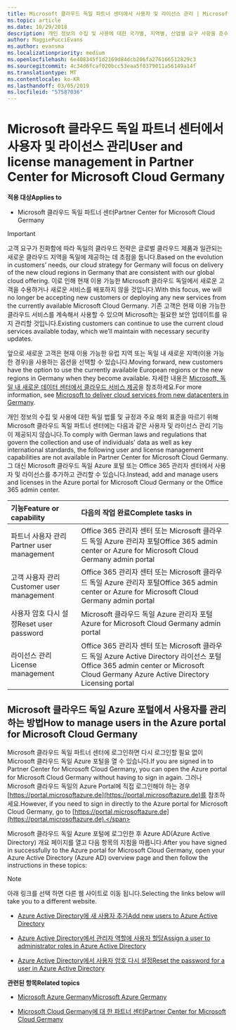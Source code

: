 ```yaml
---
title: Microsoft 클라우드 독일 파트너 센터에서 사용자 및 라이선스 관리 | Microsoft 클라우드 독일 파트너 센터
ms.topic: article
ms.date: 10/29/2018
description: 개인 정보의 수집 및 사용에 대한 국가별, 지역별, 산업별 요구 사항을 준수하기 위해 Microsoft 클라우드 독일 파트너 센터에는 사용자 관리 기능이 제공되지 않습니다. 그 대신 Microsoft 클라우드 독일 Azure 포털에서 사용자를 추가하고 관리할 수 있습니다.
author: MaggiePucciEvans
ms.author: evansma
ms.localizationpriority: medium
ms.openlocfilehash: 6e408345f1d2169d84dcb206fa276166512829c3
ms.sourcegitcommit: 4c34d6fcaf020bcc53eaa5f0379011a56149a14f
ms.translationtype: MT
ms.contentlocale: ko-KR
ms.lasthandoff: 03/05/2019
ms.locfileid: "57587036"
---
```

# <a name="user-and-license-management-in-partner-center-for-microsoft-cloud-germany"></a><span data-ttu-id="c18a9-104">Microsoft 클라우드 독일 파트너 센터에서 사용자 및 라이선스 관리</span><span class="sxs-lookup"><span data-stu-id="c18a9-104">User and license management in Partner Center for Microsoft Cloud Germany</span></span>

<span data-ttu-id="c18a9-105">**적용 대상**</span><span class="sxs-lookup"><span data-stu-id="c18a9-105">**Applies to**</span></span>

-  <span data-ttu-id="c18a9-106">Microsoft 클라우드 독일 파트너 센터</span><span class="sxs-lookup"><span data-stu-id="c18a9-106">Partner Center for Microsoft Cloud Germany</span></span>

> [!IMPORTANT]
> <span data-ttu-id="c18a9-107">고객 요구가 진화함에 따라 독일의 클라우드 전략은 글로벌 클라우드 제품과 일관되는 새로운 클라우드 지역을 독일에 제공하는 데 초점을 둡니다.</span><span class="sxs-lookup"><span data-stu-id="c18a9-107">Based on the evolution in customers’ needs, our cloud strategy for Germany will focus on delivery of the new cloud regions in Germany that are consistent with our global cloud offering.</span></span> <span data-ttu-id="c18a9-108">이로 인해 현재 이용 가능한 Microsoft 클라우드 독일에서 새로운 고객을 수용하거나 새로운 서비스를 배포하지 않을 것입니다.</span><span class="sxs-lookup"><span data-stu-id="c18a9-108">With this focus, we will no longer be accepting new customers or deploying any new services from the currently available Microsoft Cloud Germany.</span></span> <span data-ttu-id="c18a9-109">기존 고객은 현재 이용 가능한 클라우드 서비스를 계속해서 사용할 수 있으며 Microsoft는 필요한 보안 업데이트를 유지 관리할 것입니다.</span><span class="sxs-lookup"><span data-stu-id="c18a9-109">Existing customers can continue to use the current cloud services available today, which we’ll maintain with necessary security updates.</span></span>
>  
> <span data-ttu-id="c18a9-110">앞으로 새로운 고객은 현재 이용 가능한 유럽 지역 또는 독일 내 새로운 지역(이용 가능한 경우)을 사용하는 옵션을 선택할 수 있습니다.</span><span class="sxs-lookup"><span data-stu-id="c18a9-110">Moving forward, new customers have the option to use the currently available European regions or the new regions in Germany when they become available.</span></span> <span data-ttu-id="c18a9-111">자세한 내용은 [Microsoft, 독일 내 새로운 데이터 센터에서 클라우드 서비스 제공](https://news.microsoft.com/europe/2018/08/31/microsoft-to-deliver-cloud-services-from-new-datacentres-in-germany-in-2019-to-meet-evolving-customer-needs/)을 참조하세요.</span><span class="sxs-lookup"><span data-stu-id="c18a9-111">For more information, see [Microsoft to deliver cloud services from new datacenters in Germany](https://news.microsoft.com/europe/2018/08/31/microsoft-to-deliver-cloud-services-from-new-datacentres-in-germany-in-2019-to-meet-evolving-customer-needs/).</span></span>

<span data-ttu-id="c18a9-112">개인 정보의 수집 및 사용에 대한 독일 법률 및 규정과 주요 해외 표준을 따르기 위해 Microsoft 클라우드 독일 파트너 센터에는 다음과 같은 사용자 및 라이선스 관리 기능이 제공되지 않습니다.</span><span class="sxs-lookup"><span data-stu-id="c18a9-112">To comply with German laws and regulations that govern the collection and use of individuals' data as well as key international standards, the following user and license management capabilities are not available in Partner Center for Microsoft Cloud Germany.</span></span> <span data-ttu-id="c18a9-113">그 대신 Microsoft 클라우드 독일 Azure 포털 또는 Office 365 관리자 센터에서 사용자 및 라이선스를 추가하고 관리할 수 있습니다.</span><span class="sxs-lookup"><span data-stu-id="c18a9-113">Instead, add and manage users and licenses in the Azure portal for Microsoft Cloud Germany or the Office 365 admin center.</span></span>

<span data-ttu-id="c18a9-114">기능</span><span class="sxs-lookup"><span data-stu-id="c18a9-114">Feature or capability</span></span> | <span data-ttu-id="c18a9-115">다음의 작업 완료</span><span class="sxs-lookup"><span data-stu-id="c18a9-115">Complete tasks in</span></span>
:--- | :---
<span data-ttu-id="c18a9-116">파트너 사용자 관리</span><span class="sxs-lookup"><span data-stu-id="c18a9-116">Partner user management</span></span> | <span data-ttu-id="c18a9-117">Office 365 관리자 센터 또는 Microsoft 클라우드 독일 Azure 관리자 포털</span><span class="sxs-lookup"><span data-stu-id="c18a9-117">Office 365 admin center or Azure for Microsoft Cloud Germany admin portal</span></span>
<span data-ttu-id="c18a9-118">고객 사용자 관리</span><span class="sxs-lookup"><span data-stu-id="c18a9-118">Customer user management</span></span> | <span data-ttu-id="c18a9-119">Office 365 관리자 센터 또는 Microsoft 클라우드 독일 Azure 관리자 포털</span><span class="sxs-lookup"><span data-stu-id="c18a9-119">Office 365 admin center or Azure for Microsoft Cloud Germany admin portal</span></span>
<span data-ttu-id="c18a9-120">사용자 암호 다시 설정</span><span class="sxs-lookup"><span data-stu-id="c18a9-120">Reset user password</span></span> | <span data-ttu-id="c18a9-121">Microsoft 클라우드 독일 Azure 관리자 포털</span><span class="sxs-lookup"><span data-stu-id="c18a9-121">Azure for Microsoft Cloud Germany admin portal</span></span>
<span data-ttu-id="c18a9-122">라이선스 관리</span><span class="sxs-lookup"><span data-stu-id="c18a9-122">License management</span></span> | <span data-ttu-id="c18a9-123">Office 365 관리자 센터 또는 Microsoft 클라우드 독일 Azure Active Directory 라이선스 포털</span><span class="sxs-lookup"><span data-stu-id="c18a9-123">Office 365 admin center or Microsoft Cloud Germany Azure Active Directory Licensing portal</span></span>

## <a name="how-to-manage-users-in-the-azure-portal-for-microsoft-cloud-germany"></a><span data-ttu-id="c18a9-124">Microsoft 클라우드 독일 Azure 포털에서 사용자를 관리하는 방법</span><span class="sxs-lookup"><span data-stu-id="c18a9-124">How to manage users in the Azure portal for Microsoft Cloud Germany</span></span> 

<span data-ttu-id="c18a9-125">Microsoft 클라우드 독일 파트너 센터에 로그인하면 다시 로그인할 필요 없이 Microsoft 클라우드 독일 Azure 포털을 열 수 있습니다.</span><span class="sxs-lookup"><span data-stu-id="c18a9-125">If you are signed in to Partner Center for Microsoft Cloud Germany, you can open the Azure portal for Microsoft Cloud Germany without having to sign in again.</span></span> <span data-ttu-id="c18a9-126">그러나 Microsoft 클라우드 독일의 Azure Portal에 직접 로그인해야 하는 경우 [https://portal.microsoftazure.de](https://portal.microsoftazure.de)를 참조하세요.</span><span class="sxs-lookup"><span data-stu-id="c18a9-126">However, if you need to sign in directly to the Azure portal for Microsoft Cloud Germany, go to [https://portal.microsoftazure.de](https://portal.microsoftazure.de).</span></span> 

<span data-ttu-id="c18a9-127">Microsoft 클라우드 독일 Azure 포털에 로그인한 후 Azure AD(Azure Active Directory) 개요 페이지를 열고 다음 항목의 지침을 따릅니다.</span><span class="sxs-lookup"><span data-stu-id="c18a9-127">After you have signed in successfully to the Azure portal for Microsoft Cloud Germany, open your Azure Active Directory (Azure AD) overview page and then follow the instructions in these topics:</span></span>

> [!NOTE]  
> <span data-ttu-id="c18a9-128">아래 링크를 선택 하면 다른 웹 사이트로 이동 됩니다.</span><span class="sxs-lookup"><span data-stu-id="c18a9-128">Selecting the links below will take you to a different website.</span></span> 

-  [<span data-ttu-id="c18a9-129">Azure Active Directory에 새 사용자 추가</span><span class="sxs-lookup"><span data-stu-id="c18a9-129">Add new users to Azure Active Directory</span></span>](https://docs.microsoft.com/azure/active-directory/active-directory-users-create-azure-portal)

-  [<span data-ttu-id="c18a9-130">Azure Active Directory에서 관리자 역할에 사용자 할당</span><span class="sxs-lookup"><span data-stu-id="c18a9-130">Assign a user to administrator roles in Azure Active Directory</span></span>](https://docs.microsoft.com/azure/active-directory/active-directory-users-assign-role-azure-portal)

-  [<span data-ttu-id="c18a9-131">Azure Active Directory에서 사용자 암호 다시 설정</span><span class="sxs-lookup"><span data-stu-id="c18a9-131">Reset the password for a user in Azure Active Directory</span></span>](https://docs.microsoft.com/azure/active-directory/active-directory-users-reset-password-azure-portal)

<span data-ttu-id="c18a9-132">**관련된 항목**</span><span class="sxs-lookup"><span data-stu-id="c18a9-132">**Related topics**</span></span>

-  [<span data-ttu-id="c18a9-133">Microsoft Azure Germany</span><span class="sxs-lookup"><span data-stu-id="c18a9-133">Microsoft Azure Germany</span></span>](https://azure.microsoft.com/en-us/global-infrastructure/germany/)

-  [<span data-ttu-id="c18a9-134">Microsoft Cloud Germany에 대 한 파트너 센터</span><span class="sxs-lookup"><span data-stu-id="c18a9-134">Partner Center for Microsoft Cloud Germany</span></span>](partner-center-for-microsoft-cloud-germany.md)


